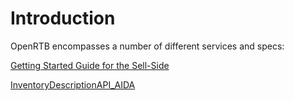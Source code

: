 # Introduction #

OpenRTB encompasses a number of different services and specs:

[Getting Started Guide for the Sell-Side](SspGettingStarted.md)

[InventoryDescriptionAPI\_AIDA](InventoryDescriptionAPI_AIDA.md)